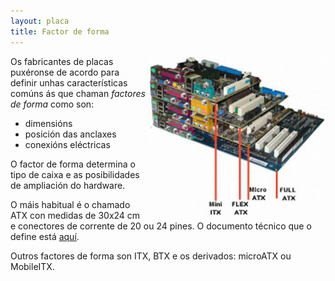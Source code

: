 ```yaml
---
layout: placa
title: Factor de forma
---
```



<img style="float: right;" alt="factores de forma" height="256px" src="/imaxes/formfactors.jpg">

Os fabricantes de placas puxéronse de acordo para definir unhas características comúns ás que chaman _factores de forma_ como son:
* dimensións
* posición das anclaxes
* conexións eléctricas


O factor de forma determina o tipo de caixa e as posibilidades de ampliación do hardware.

O máis habitual é o chamado ATX con medidas de 30x24 cm e conectores de corrente de 20 ou 24 pines. O documento técnico que o define está [aquí](https://www.formfactors.org/developer/specs/atx2_1.pdf).

Outros factores de forma son ITX, BTX e os derivados: microATX ou MobileITX.
